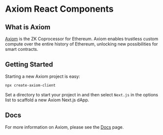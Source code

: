 # Axiom React Components

## What is Axiom

[Axiom](https://www.axiom.xyz/) is the ZK Coprocessor for Ethereum. Axiom enables trustless custom compute over the entire history of Ethereum, unlocking new possibilities for smart contracts.

## Getting Started

Starting a new Axiom project is easy:
```bash
npx create-axiom-client
```

Set a directory to start your project in and then select `Next.js` in the options list to scaffold a new Axiom Next.js dApp.

## Docs

For more information on Axiom, please see the [Docs](https://docs.axiom.xyz) page.
